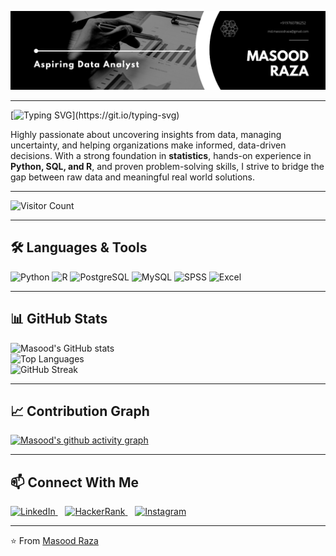 <p align="center">
  <img src="assets/+919760786252.png" alt="Masood Raza Banner" />
</p>

---

<!-- Typing Animation -->
[![Typing SVG](https://readme-typing-svg.herokuapp.com?font=Fira+Code&size=24&pause=1000&color=00C7F7&width=600&lines=Hi+there+👋,+I'm+Masood+Raza;Aspiring+Data+Analyst;Statistics+%7C+SQL+%7C+Python+%7C+R;Data+Visualization+%7C+Machine+Learning;Always+learning+new+things!)](https://git.io/typing-svg)

Highly passionate about uncovering insights from data, managing uncertainty, and helping organizations make informed, data-driven decisions. With a strong foundation in **statistics**, hands-on experience in **Python, SQL, and R**, and proven problem-solving skills, I strive to bridge the gap between raw data and meaningful real world solutions.  

---

![Visitor Count](https://komarev.com/ghpvc/?username=masoodrazaa&style=for-the-badge&color=blue)  

---
## 🛠️ Languages & Tools  

<p align="left">
  <img src="https://skillicons.dev/icons?i=python" width="40" height="40" alt="Python"/>
  <img src="https://skillicons.dev/icons?i=r" width="40" height="40" alt="R"/>
  <img src="https://skillicons.dev/icons?i=postgresql" width="40" height="40" alt="PostgreSQL"/>
  <img src="https://skillicons.dev/icons?i=mysql" width="40" height="40" alt="MySQL"/>
  <img src="https://cdn.worldvectorlogo.com/logos/spss-1.svg" width="40" height="40" alt="SPSS"/>
  <img src="https://cdn-icons-png.flaticon.com/512/732/732220.png" width="40" height="40" alt="Excel"/>
</p>



---
## 📊 GitHub Stats  

![Masood's GitHub stats](https://github-readme-stats.vercel.app/api?username=masoodrazaa&show_icons=true&theme=radical)  
![Top Languages](https://github-readme-stats.vercel.app/api/top-langs/?username=masoodrazaa&layout=compact&theme=radical)  
![GitHub Streak](https://github-readme-streak-stats.herokuapp.com/?user=masoodrazaa&theme=radical)  

---
## 📈 Contribution Graph  

[![Masood's github activity graph](https://github-readme-activity-graph.vercel.app/graph?username=masoodrazaa&theme=tokyo-night&bg_color=0d1117&color=00e7ff&line=00e7ff&point=ffffff&area=true&hide_border=true&custom_title=Masood's%20Monthly%20Contribution%20Graph&radius=16&area_color=00e7ff&area_opacity=0.3)](https://github.com/masoodrazaa)

---
## 📫 Connect With Me  

<p align="left">
  <a href="https://www.linkedin.com/in/masood-raza" target="_blank">
    <img src="https://skillicons.dev/icons?i=linkedin" width="48" height="48" alt="LinkedIn"/>
  </a>
  &nbsp;&nbsp;
  <a href="https://www.hackerrank.com/md_masoodraza" target="_blank">
    <img src="https://cdn.worldvectorlogo.com/logos/hackerrank.svg" width="48" height="48" alt="HackerRank"/>
  </a>
  &nbsp;&nbsp;
  <a href="https://www.instagram.com/md.masoodraza" target="_blank">
    <img src="https://cdn-icons-png.flaticon.com/512/2111/2111463.png" width="48" height="48" alt="Instagram"/>
  </a>
</p>

---

⭐️ From [Masood Raza](https://github.com/masoodrazaa)  
